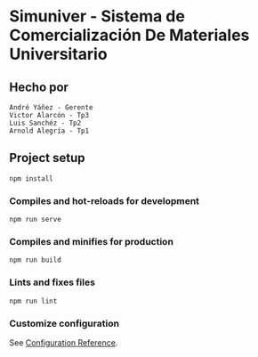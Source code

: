 # Simuniver - Sistema de Comercialización De Materiales Universitario

## Hecho por
```
André Yáñez - Gerente
Victor Alarcón - Tp3
Luis Sanchéz - Tp2
Arnold Alegría - Tp1
```

## Project setup
```
npm install
```

### Compiles and hot-reloads for development
```
npm run serve
```

### Compiles and minifies for production
```
npm run build
```

### Lints and fixes files
```
npm run lint
```

### Customize configuration
See [Configuration Reference](https://cli.vuejs.org/config/).

